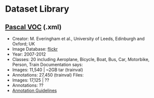 # Dataset Library

## [Pascal VOC](http://host.robots.ox.ac.uk/pascal/VOC/) (.xml)

- Creator: M. Everingham et al., University of Leeds, Edinburgh and Oxford; UK
- Image Database: [flickr](https://www.flickr.com/help/terms)
- Year: 2007-2012
- Classes: 20 including Aeroplane, Bicycle, Boat, Bus, Car, Motorbike, Person, Train
Documentation says:
- Images: 11,540 | ~2GB tar (trainval)
- Annotations: 27,450 (trainval)
Files:
- Images: 17,125 | ??
- Annotations: ??
- [Annotation Guidelines](http://host.robots.ox.ac.uk/pascal/VOC/voc2012/guidelines.html)